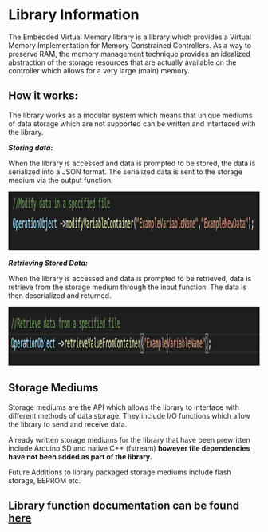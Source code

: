 # Library Information 

The Embedded Virtual Memory library is a library which provides a Virtual Memory Implementation for Memory Constrained Controllers. As a way to preserve RAM, the memory management technique provides an idealized abstraction of the storage resources that are actually available on the controller which allows for a very large (main) memory.

## <b> How it works: </b>

The library works as a modular system which means that unique mediums of data storage which are not supported can be written and interfaced with the library. 

<b> <i> Storing data: </b> </i>

When the library is accessed and data is prompted to be stored, the data is serialized into a JSON format. The serialized data is sent to the storage medium via the output function.

<p align = "center">
<img src = "https://github.com/nyameaama/Embedded-Virtual-Memory/blob/master/assets/Screen%20Shot%202020-09-16%20at%209.02.19%20PM.png" width = "1278" height = "118"/>
</p>


<b> <i>Retrieving Stored Data: </b> </i>

When the library is accessed and data is prompted to be retrieved, data is retrieve from the storage medium through the input function. The data is then deserialized and returned.

<p align = "center">
<img src = "https://github.com/nyameaama/Embedded-Virtual-Memory/blob/master/assets/Screen%20Shot%202020-09-16%20at%209.02.29%20PM.png" width = "1278" height = "118"/>
</p>

## <b> Storage Mediums </b> 

Storage mediums are the API which allows the library to interface with different methods of data storage. They include I/O functions which allow the library to send and receive data. 

Already written storage mediums for the library that have been prewritten include Arduino SD and native C++ (fstream) <b> however file dependencies have not been added as part of the library. </b>

Future Additions to library packaged storage mediums include flash storage, EEPROM etc.


## Library function documentation can be found [here](https://github.com/nyameaama/Embedded-Virtual-Memory/blob/master/documentation/API%20document.md)
